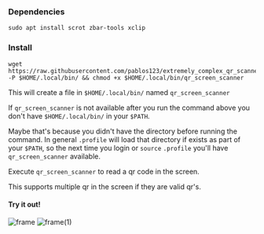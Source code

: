 ### Dependencies
```terminal
sudo apt install scrot zbar-tools xclip
```

### Install
```terminal
wget https://raw.githubusercontent.com/pablos123/extremely_complex_qr_scanner/main/qr_screen_scanner -P $HOME/.local/bin/ && chmod +x $HOME/.local/bin/qr_screen_scanner
```
This will create a file in `$HOME/.local/bin/` named `qr_screen_scanner`

If `qr_screen_scanner` is not available after you run the command above you don't have `$HOME/.local/bin/` in your `$PATH`.

Maybe that's because you didn't have the directory before running the command. In general `.profile` will load that directory if exists as part of your `$PATH`, so the next time you login or `source` `.profile` you'll have `qr_screen_scanner` available.

Execute `qr_screen_scanner` to read a qr code in the screen.

This supports multiple qr in the screen if they are valid qr's.

#### Try it out!

![frame](https://user-images.githubusercontent.com/52180403/222566998-490ca382-9861-40f5-b90a-e582b65e8c34.png) 
![frame(1)](https://user-images.githubusercontent.com/52180403/222567211-d91cde22-c786-46e2-9d0e-693c5eb5fec4.png)
